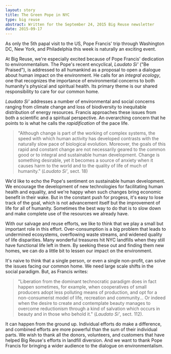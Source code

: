 ```yaml
---
layout: story
title: The Green Pope in NYC
type: big reuse
abstract: Written for the September 24, 2015 Big Reuse newsletter
date: 2015-09-17
---
```


As only the 5th papal visit to the US, Pope Francis' trip through Washington DC, New York, and Philadelphia this week is naturally an exciting event. 

At Big Reuse, we're especially excited because of Pope Francis' dedication to environmentalism. The Pope's recent encyclical, *Laudato Si'* ("Be Praised"), is addressed to all humankind as a proposal to open a dialogue about human impact on the environment. He calls for an *integral ecology*, one that recognizes the importance of environmental concerns to both humanity's physical and spiritual health. Its primary theme is our shared responsibility to care for our common home.

*Laudato Si'* addresses a number of environmental and social concerns ranging from climate change and loss of biodiversity to inequitable distribution of energy resources. Francis approaches these issues from both a scientific and a spiritual perspective. An overarching concern that he points to is what he calls the *rapidification* of the pace life. 

> "Although change is part of the working of complex systems, the speed with which human activity has developed contrasts with the naturally slow pace of biological evolution. Moreover, the goals of this rapid and constant change are not necessarily geared to the common good or to integral and sustainable human development. Change is something desirable, yet it becomes a source of anxiety when it causes harm to the world and to the quality of life of much of humanity." (*Laudato Si'*, sect. 18)

We'd like to echo the Pope's sentiment on sustainable human development. We encourage the development of new technologies for facilitating human health and equality, and we're happy when such changes bring economic benefit in their wake. But in the constant push for progess, it's easy to lose track of the goal, which is not advancement itself but the improvement of life for all of humanity. Sometimes the best way to do that is to slow down and make complete use of the resources we already have.

With our salvage and reuse efforts, we like to think that we play a small but important role in this effort. Over-consumption is a big problem that leads to undermined ecosystems, overflowing waste streams, and widened quality of life disparities. Many wonderful treasures hit NYC landfills when they still have functional life left in them. By seeking these out and finding them new homes, we can do a little bit to lessen our impact on the environment.

It's naive to think that a single person, or even a single non-profit, can solve the issues facing our common home. We need large scale shifts in the social paradigm. But, as Francis writes:
  
> "Liberation from the dominant technocratic paradigm does in fact happen sometimes, for example, when cooperatives of small producers adopt less polluting means of production, and opt for a non-consumerist model of life, recreation and community... Or indeed when the desire to create and contemplate beauty manages to overcome reductionism through a kind of salvation which occurs in beauty and in those who behold it." (*Laudato Si'*, sect. 112). 

It can happen from the ground up. Individual efforts do make a difference, and combined efforts are more powerful than the sum of their individual parts. We wish to thank all the donors, volunteers, and customers that have helped Big Reuse's efforts in landfill diversion. And we want to thank Pope Francis for bringing a wider audience to the dialogue on environmentalism.
